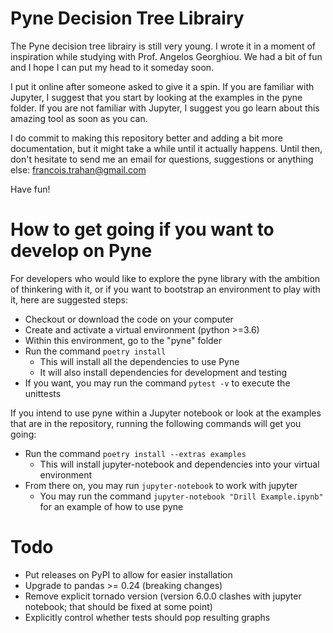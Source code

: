 # Pyne Decision Tree Librairy

The Pyne decision tree librairy is still very young. I wrote it in a moment of
inspiration while studying with Prof. Angelos Georghiou. We had a bit of fun and
I hope I can put my head to it someday soon.

I put it online after someone asked to give it a spin. If you are familiar with
Jupyter, I suggest that you start by looking at the examples in the pyne folder.
If you are not familiar with Jupyter, I suggest you go learn about this amazing
tool as soon as you can.

I do commit to making this repository better and adding a bit more
documentation, but it might take a while until it actually happens. Until then,
don't hesitate to send me an email for questions, suggestions or anything else:
francois.trahan@gmail.com

Have fun!

# How to get going if you want to develop on Pyne

For developers who would like to explore the pyne library with the ambition of
thinkering with it, or if you want to bootstrap an environment to play with it,
here are suggested steps:

- Checkout or download the code on your computer
- Create and activate a virtual environment (python >=3.6)
- Within this environment, go to the "pyne" folder
- Run the command `poetry install`
  - This will install all the dependencies to use Pyne
  - It will also install dependencies for development and testing
- If you want, you may run the command `pytest -v` to execute the unittests

If you intend to use pyne within a Jupyter notebook or look at the examples that
are in the repository, running the following commands will get you going:

- Run the command `poetry install --extras examples`
  - This will install jupyter-notebook and dependencies into your virtual environment
- From there on, you may run `jupyter-notebook` to work with jupyter
  - You may run the command `jupyter-notebook "Drill Example.ipynb"` for an example of how to use pyne



# Todo

- Put releases on PyPI to allow for easier installation
- Upgrade to pandas >= 0.24 (breaking changes)
- Remove explicit tornado version (version 6.0.0 clashes with jupyter notebook; that should be fixed at some point)
- Explicitly control whether tests should pop resulting graphs
